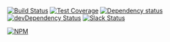 
[![Build Status](https://travis-ci.org/octoblu/flow-tdd.svg?branch=master)](https://travis-ci.org/octoblu/flow-tdd)
[![Test Coverage](https://codecov.io/gh/octoblu/flow-tdd/branch/master/graph/badge.svg)](https://codecov.io/gh/octoblu/flow-tdd)
[![Dependency status](http://img.shields.io/david/octoblu/flow-tdd.svg?style=flat)](https://david-dm.org/octoblu/flow-tdd)
[![devDependency Status](http://img.shields.io/david/dev/octoblu/flow-tdd.svg?style=flat)](https://david-dm.org/octoblu/flow-tdd#info=devDependencies)
[![Slack Status](http://community-slack.octoblu.com/badge.svg)](http://community-slack.octoblu.com)

[![NPM](https://nodei.co/npm/flow-tdd.svg?style=flat)](https://npmjs.org/package/flow-tdd)
